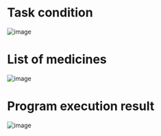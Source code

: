 # Task condition
![image](https://user-images.githubusercontent.com/90928531/168022389-bcd63a8f-dba2-4ffb-93ba-35194b274f12.png)
# List of medicines
![image](https://user-images.githubusercontent.com/90928531/168022633-97ead5e6-d88c-489b-bf01-90e0f273deed.png)
# Program execution result
![image](https://user-images.githubusercontent.com/90928531/168023135-a3d8bb22-1423-41bf-b475-019059a168c7.png)
